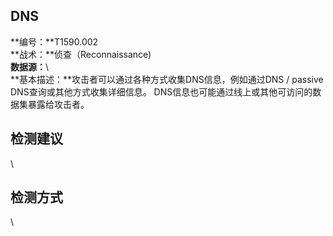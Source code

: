 ## DNS  
**编号：**T1590.002  
**战术：**侦查（Reconnaissance)  
**数据源：**\  
**基本描述：**攻击者可以通过各种方式收集DNS信息，例如通过DNS / passive DNS查询或其他方式收集详细信息。 DNS信息也可能通过线上或其他可访问的数据集暴露给攻击者。  
## 检测建议  
\  
## 检测方式  
\